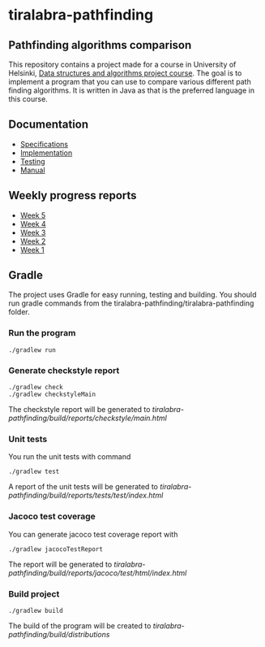 # tiralabra-pathfinding

## Pathfinding algorithms comparison

This repository contains a project made for a course in University of Helsinki, [Data structures and algorithms project course](https://tiralabra.github.io/2021_p4/en/). The goal is to implement a program that you can use to compare various different path finding algorithms. It is written in Java as that is the preferred language in this course.

## Documentation
* [Specifications](https://github.com/Elhefes/tiralabra-pathfinding/blob/main/documentation/specifications.md)
* [Implementation](https://github.com/Elhefes/tiralabra-pathfinding/blob/main/documentation/implementation.md)
* [Testing](https://github.com/Elhefes/tiralabra-pathfinding/blob/main/documentation/testing.md)
* [Manual](https://github.com/Elhefes/tiralabra-pathfinding/blob/main/documentation/user_manual.md)

## Weekly progress reports
* [Week 5](documentation/week_report.md#week-5)
* [Week 4](documentation/week_report.md#week-4)
* [Week 3](documentation/week_report.md#week-3)
* [Week 2](documentation/week_report.md#week-2)
* [Week 1](documentation/week_report.md#week-1)

## Gradle
The project uses Gradle for easy running, testing and building. You should run gradle commands from the tiralabra-pathfinding/tiralabra-pathfinding folder.

### Run the program
```
./gradlew run
```

### Generate checkstyle report
```
./gradlew check
./gradlew checkstyleMain
```
The checkstyle report will be generated to *tiralabra-pathfinding/build/reports/checkstyle/main.html*

### Unit tests
You run the unit tests with command

```
./gradlew test
```
A report of the unit tests will be generated to *tiralabra-pathfinding/build/reports/tests/test/index.html*

### Jacoco test coverage
You can generate jacoco test coverage report with

```
./gradlew jacocoTestReport
```
The report will be generated to *tiralabra-pathfinding/build/reports/jacoco/test/html/index.html*

### Build project
```
./gradlew build
```
The build of the program will be created to *tiralabra-pathfinding/build/distributions*
